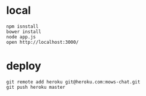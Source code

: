 # local

```
npm isnstall
bower install
node app.js
open http://localhost:3000/
```

# deploy

```
git remote add heroku git@heroku.com:mows-chat.git
git push heroku master
```
